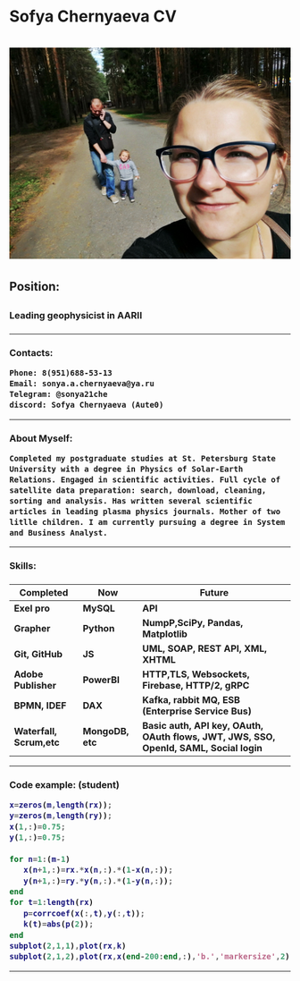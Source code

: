 <h1> Sofya Chernyaeva CV <h1>

![foto](https://github.com/Aute0/rsschool-cv/blob/4d4c465b4f30fa2619a31dab141a644361303888/foto.jpg)

<h2> Position: <h2>
<h3> Leading geophysicist in AARII <h3>
<hr>
<h3> Contacts:

    Phone: 8(951)688-53-13
    Email: sonya.a.chernyaeva@ya.ru
    Telegram: @sonya21che
    discord: Sofya Chernyaeva (Aute0)
<hr>
<h3> About Myself: 
    
    Completed my postgraduate studies at St. Petersburg State University with a degree in Physics of Solar-Earth Relations. Engaged in scientific activities. Full cycle of satellite data preparation: search, download, cleaning, sorting and analysis. Has written several scientific articles in leading plasma physics journals. Mother of two litlle children. I am currently pursuing a degree in System and Business Analyst.
<hr>
<h3> Skills: <h3>

Completed             | Now         | Future 
---------|--------------------------|--------
 Exel pro             | MySQL       |API
 Grapher              | Python      |NumpP,SciPy, Pandas, Matplotlib 
 Git, GitHub          | JS          |UML, SOAP, REST API, XML, XHTML
 Adobe Publisher      | PowerBI     | HTTP,TLS, Websockets, Firebase, HTTP/2, gRPC
 BPMN, IDEF           | DAX         |Kafka, rabbit MQ, ESB (Enterprise Service Bus)
 Waterfall, Scrum,etc |MongoDB, etc |Basic auth, API key, OAuth, OAuth flows, JWT, JWS, SSO, OpenId, SAML, Social login
 <hr>
 <h3> Code example: (student)

 ```matlab
 x=zeros(m,length(rx));
y=zeros(m,length(ry));
x(1,:)=0.75;
y(1,:)=0.75;

for n=1:(m-1)
    x(n+1,:)=rx.*x(n,:).*(1-x(n,:));
    y(n+1,:)=ry.*y(n,:).*(1-y(n,:));
end
for t=1:length(rx)
    p=corrcoef(x(:,t),y(:,t));
    k(t)=abs(p(2));    
end
subplot(2,1,1),plot(rx,k)
subplot(2,1,2),plot(rx,x(end-200:end,:),'b.','markersize',2) 
```
<hr>
